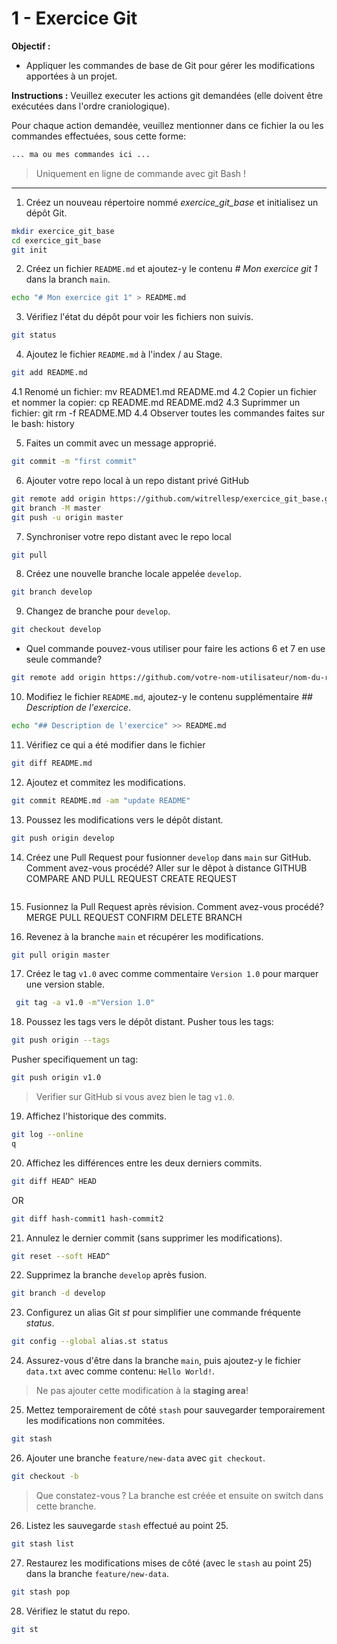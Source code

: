 # 1 - Exercice Git

**Objectif :**

- Appliquer les commandes de base de Git pour gérer les modifications apportées à un projet.

**Instructions :**
Veuillez executer les actions git demandées (elle doivent être exécutées dans l'ordre craniologique).

Pour chaque action demandée, veuillez mentionner dans ce fichier la ou les commandes effectuées, sous cette forme:

```sh
... ma ou mes commandes ici ...
```

> Uniquement en ligne de commande avec git Bash !

---

1. Créez un nouveau répertoire nommé _exercice_git_base_ et initialisez un dépôt Git.

```sh
mkdir exercice_git_base
cd exercice_git_base
git init
```

2. Créez un fichier `README.md` et ajoutez-y le contenu _# Mon exercice git 1_ dans la branch `main`.

```sh
echo "# Mon exercice git 1" > README.md
```

3. Vérifiez l'état du dépôt pour voir les fichiers non suivis.

```sh
git status
```

4. Ajoutez le fichier `README.md` à l'index / au Stage.

```sh
git add README.md
```

4.1 Renomé un fichier: mv README1.md README.md
4.2 Copier un fichier et nommer la copier: cp README.md README.md2
4.3 Suprimmer un fichier: git rm -f README.MD
4.4 Observer toutes les commandes faites sur le bash: history

5. Faites un commit avec un message approprié.

```sh
git commit -m "first commit"
```

6. Ajouter votre repo local à un repo distant privé GitHub

```sh
git remote add origin https://github.com/witrellesp/exercice_git_base.git
git branch -M master
git push -u origin master
```

7. Synchroniser votre repo distant avec le repo local

```sh
git pull
```

8. Créez une nouvelle branche locale appelée `develop`.

```sh
git branch develop
```

9. Changez de branche pour `develop`.

```sh
git checkout develop
```

- Quel commande pouvez-vous utiliser pour faire les actions 6 et 7 en use seule commande?

```sh
git remote add origin https://github.com/votre-nom-utilisateur/nom-du-repository.git && git push -u origin master
```

10. Modifiez le fichier `README.md`, ajoutez-y le contenu supplémentaire _## Description de l'exercice_.

```sh
echo "## Description de l'exercice" >> README.md
```

11. Vérifiez ce qui a été modifier dans le fichier

```sh
git diff README.md
```

12. Ajoutez et commitez les modifications.

```sh
git commit README.md -am "update README"

```

13. Poussez les modifications vers le dépôt distant.

```sh
git push origin develop
```

14. Créez une Pull Request pour fusionner `develop` dans `main` sur GitHub. Comment avez-vous procédé?
    Aller sur le dêpot à distance GITHUB
    COMPARE AND PULL REQUEST
    CREATE REQUEST

```sh

```

15. Fusionnez la Pull Request après révision. Comment avez-vous procédé?
    MERGE PULL REQUEST
    CONFIRM
    DELETE BRANCH

16. Revenez à la branche `main` et récupérer les modifications.

```sh
git pull origin master
```

17. Créez le tag `v1.0` avec comme commentaire `Version 1.0` pour marquer une version stable.

```sh
 git tag -a v1.0 -m"Version 1.0"
```

18. Poussez les tags vers le dépôt distant.
    Pusher tous les tags:

```sh
git push origin --tags
```

Pusher specifiquement un tag:

```sh
git push origin v1.0
```

> Verifier sur GitHub si vous avez bien le tag `v1.0`.

19. Affichez l'historique des commits.

```sh
git log --online
q
```

20. Affichez les différences entre les deux derniers commits.

```sh
git diff HEAD^ HEAD
```

OR

```sh
git diff hash-commit1 hash-commit2
```

21. Annulez le dernier commit (sans supprimer les modifications).

```sh
git reset --soft HEAD^
```

22. Supprimez la branche `develop` après fusion.
```sh
git branch -d develop
```


23. Configurez un alias Git _st_ pour simplifier une commande fréquente _status_.
```sh
git config --global alias.st status 
```


24. Assurez-vous d'être dans la branche `main`, puis ajoutez-y le fichier `data.txt` avec comme contenu: `Hello World!`.

> Ne pas ajouter cette modification à la **staging area**!

25. Mettez temporairement de côté `stash` pour sauvegarder temporairement les modifications non commitées.
```sh
git stash
```

26. Ajouter une branche `feature/new-data` avec `git checkout`.
```sh
git checkout -b
```

> Que constatez-vous ? La branche est créée et ensuite on switch dans cette branche.

26. Listez les sauvegarde `stash` effectué au point 25.
```sh
git stash list
```

27. Restaurez les modifications mises de côté (avec le `stash` au point 25) dans la branche `feature/new-data`.
```sh
git stash pop
```
28. Vérifiez le statut du repo.
```sh
git st
```
